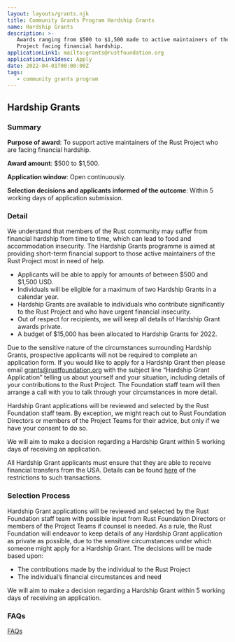 ```yaml
---
layout: layouts/grants.njk
title: Community Grants Program Hardship Grants
name: Hardship Grants
description: >-
   Awards ranging from $500 to $1,500 made to active maintainers of the Rust
   Project facing financial hardship.
applicationLink1: mailto:grants@rustfoundation.org
applicationLink1desc: Apply
date: 2022-04-01T00:00:00Z
tags:
   - community grants program
---
```

## Hardship Grants

### Summary

**Purpose of award**\: To support active maintainers of the Rust Project who are facing financial hardship.

**Award amount**\: $500 to $1,500.

**Application window**\: Open continuously.

**Selection decisions and applicants informed of the outcome**\: Within 5 working days of application submission.

### Detail

We understand that members of the Rust community may suffer from financial hardship from time to time, which can lead to food and accommodation insecurity. The Hardship Grants programme is aimed at providing short-term financial support to those active maintainers of the Rust Project most in need of help.

* Applicants will be able to apply for amounts of between $500 and $1,500 USD.
* Individuals will be eligible for a maximum of two Hardship Grants in a calendar year.
* Hardship Grants are available to individuals who contribute significantly to the Rust Project and who have urgent financial insecurity.
* Out of respect for recipients, we will keep all details of Hardship Grant awards private.
* A budget of $15,000 has been allocated to Hardship Grants for 2022.

Due to the sensitive nature of the circumstances surrounding Hardship Grants, prospective applicants will not be required to complete an application form. If you would like to apply for a Hardship Grant then please email [grants@rustfoundation.org](mailto:grants@rustfoundation.org) with the subject line “Hardship Grant Application” telling us about yourself and your situation, including details of your contributions to the Rust Project. The Foundation staff team will then arrange a call with you to talk through your circumstances in more detail.

Hardship Grant applications will be reviewed and selected by the Rust Foundation staff team. By exception, we might reach out to Rust Foundation Directors or members of the Project Teams for their advice, but only if we have your consent to do so.

We will aim to make a decision regarding a Hardship Grant within 5 working days of receiving an application.

All Hardship Grant applicants must ensure that they are able to receive financial transfers from the USA. Details can be found [here](https://home.treasury.gov/policy-issues/financial-sanctions/sanctions-programs-and-country-information) of the restrictions to such transactions.

### Selection Process

Hardship Grant applications will be reviewed and selected by the Rust Foundation staff team with possible input from Rust Foundation Directors or members of the Project Teams if  counsel is needed. As a rule, the Rust Foundation will endeavor to keep details of any Hardship Grant application as private as possible, due to the sensitive circumstances under which someone might apply for a Hardship Grant. The decisions will be made based upon:

* The contributions made by the individual to the Rust Project
* The individual’s financial circumstances and need

We will aim to make a decision regarding a Hardship Grant within 5 working days of receiving an application.

### FAQs

[FAQs](/grants-faqs/#hardship-grants)